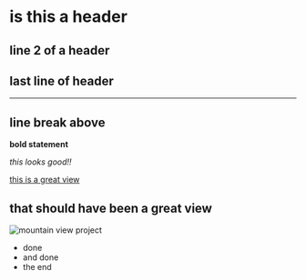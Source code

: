 # is this a header
## line 2 of a header
## last line of header
---
line break above
---
**bold statement**

*this looks good!!*

[this is a great view](https://www.pexels.com/photo/altitude-clouds-cold-daylight-417173/)

 that should have been a great view
---

![mountain view project](https://images.pexels.com/photos/241316/pexels-photo-241316.jpeg?auto=compress&cs=tinysrgb&dpr=1&w=500)

- done
- and done
- the end
